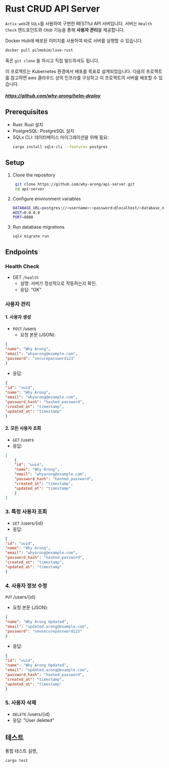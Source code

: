 # Rust CRUD API Server
`Actix-web`과 `SQLx`를 사용하여 구현한 RESTful API 서버입니다. 
서버는 `Health Check` 엔드포인트와 `CRUD` 기능을 통해 **사용자 관리**를 제공합니다.

Docker Hub에 배포된 이미지를 사용하여 바로 서버를 실행할 수 있습니다.
```bash
docker pull pilmokim/love-rust
```
혹은 `git clone` 을 하시고 직접 빌드하셔도 됩니다.

이 프로젝트는 Kubernetes 환경에서 배포를 목표로 설계되었습니다.
다음의 프로젝트를 참고하면 aws 클라우드 상의 인프라를 구성하고 이 프로젝트의 서버를 배포할 수 있습니다.

##### https://github.com/why-arong/helm-deploy

## Prerequisites
- Rust: Rust 설치
- PostgreSQL: PostgreSQL 설치
- SQLx CLI: 데이터베이스 마이그레이션을 위해 필요:
    ```bash
    cargo install sqlx-cli --features postgres
    ```

## Setup
1. Clone the repository
   ```zsh
    git clone https://github.com/why-arong/api-server.git
    cd api-server
    ```
2. Configure environment variables
    ```bash
    DATABASE_URL=postgres://<username>:<password>@localhost/<database_name>
    HOST=0.0.0.0
    PORT=8080
    ```
3. Run database migrations
    ```shell
    sqlx migrate run
    ```

## Endpoints
### Health Check
- GET `/health`
  - 설명: 서버가 정상적으로 작동하는지 확인.
  - 응답: "OK"

### 사용자 관리

####  1. 사용자 생성
   - `POST` /users
        - 요청 본문 (JSON):
   ```json
   {
   "name": "Why Arong",
   "email": "whyarong@example.com",
   "password": "securepassword123"
   }
   ```
   - 응답:
   ```json
   {
   "id": "uuid",
   "name": "Why Arong",
   "email": "whyarong@example.com",
   "password_hash": "hashed_password",
   "created_at": "timestamp",
   "updated_at": "timestamp"
   }
   ```

#### 2. 모든 사용자 조회
   - `GET` /users
   - 응답:
   ```json
   [
       {
       "id": "uuid",
       "name": "Why Arong",
       "email": "whyarong@example.com",
       "password_hash": "hashed_password",
       "created_at": "timestamp",
       "updated_at": "timestamp"
       }
   ]
   ```
### 3. 특정 사용자 조회
   - `GET` /users/{id}
   - 응답:
   ```json
   {
   "id": "uuid",
   "name": "Why Arong",
   "email": "whyarong@example.com",
   "password_hash": "hashed_password",
   "created_at": "timestamp",
   "updated_at": "timestamp"
   }
   ```
### 4. 사용자 정보 수정
   `PUT` /users/{id}
   -  요청 본문 (JSON):
   ```json
   {
   "name": "Why Arong Updated",
   "email": "updated.arong@example.com",
   "password": "newsecurepassword123"
   }
   ```
   - 응답:
   ```json
   {
   "id": "uuid",
   "name": "Why Arong Updated",
   "email": "updated.arong@example.com",
   "password_hash": "hashed_password",
   "created_at": "timestamp",
   "updated_at": "timestamp"
   }
   ```
### 5. 사용자 삭제
   - `DELETE` /users/{id}
   - 응답: "User deleted"
   
## 테스트
통합 테스트 실행,

```bash
cargo test
```
